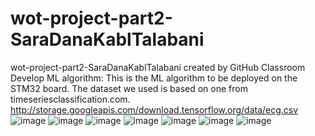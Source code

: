 # wot-project-part2-SaraDanaKablTalabani
wot-project-part2-SaraDanaKablTalabani created by GitHub Classroom
Develop ML algorithm: This is the ML algorithm to be deployed on the STM32 board.
The dataset we used is based on one from timeseriesclassification.com.
http://storage.googleapis.com/download.tensorflow.org/data/ecg.csv
![image](https://user-images.githubusercontent.com/101463904/184197986-985016a6-a92e-436e-94ae-5532da56c030.png)
![image](https://user-images.githubusercontent.com/101463904/184198177-af564f21-65e5-49a8-96e5-2cf5d2d8c5d9.png)
![image](https://user-images.githubusercontent.com/101463904/184198668-93f515c6-4ebe-4954-8ba4-36f7b2614fcc.png)
![image](https://user-images.githubusercontent.com/101463904/184198749-9c8fa472-0b60-498e-8827-3794cc24d301.png)
![image](https://user-images.githubusercontent.com/101463904/184198852-00a93218-c825-4c89-bcee-8df136f06d25.png)
![image](https://user-images.githubusercontent.com/101463904/184198977-bb645c25-5631-4c59-a9ee-d46a1f616baf.png)
![image](https://user-images.githubusercontent.com/101463904/184199130-8325d894-fc29-4d12-87ee-dd0ef09b77a3.png)
